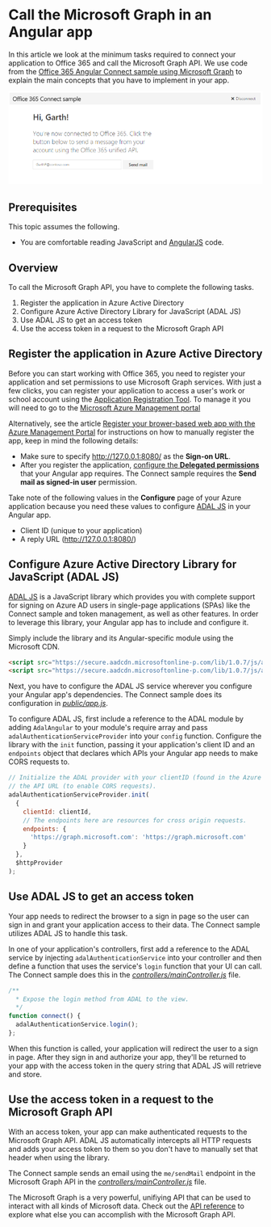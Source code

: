 # Call the Microsoft Graph in an Angular app 

In this article we look at the minimum tasks required to connect your application to Office 365 and call the Microsoft Graph API. We use code from the [Office 365 Angular Connect sample using Microsoft Graph](https://github.com/OfficeDev/O365-Angular-Microsoft-Graph-Connect) to explain the main concepts that you have to implement in your app.

![Office 365 Angular Connect sample screenshot](./images/web-screenshot.png)

## Prerequisites  

This topic assumes the following.

* You are comfortable reading JavaScript and [AngularJS](https://angularjs.org/) code.

## Overview

To call the Microsoft Graph API, you have to complete the following tasks.

1. Register the application in Azure Active Directory
2. Configure Azure Active Directory Library for JavaScript (ADAL JS)
3. Use ADAL JS to get an access token
4. Use the access token in a request to the Microsoft Graph API

<!--<a name="register"></a>-->
## Register the application in Azure Active Directory

Before you can start working with Office 365, you need to register your application and set permissions to use Microsoft Graph services.
With just a few clicks, you can register your application to access a user's work or school account using the [Application Registration Tool](https://dev.office.com/app-registration). To manage it you will need to go to the [Microsoft Azure Management portal](https://manage.windowsazure.com)

Alternatively, see the article [Register your brower-based web app with the Azure Management Portal](https://msdn.microsoft.com/office/office365/HowTo/add-common-consent-manually#bk_RegisterWebApp) for instructions on how to manually register the app, keep in mind the following details:

* Make sure to specify http://127.0.0.1:8080/ as the **Sign-on URL**.
* After you register the application, [configure the **Delegated permissions**](https://github.com/OfficeDev/O365-Angular-Microsoft-Graph-Connect/wiki/Grant-permissions-to-the-Connect-application-in-Azure) that your Angular app requires. The Connect sample requires the **Send mail as signed-in user** permission.

Take note of the following values in the **Configure** page of your Azure application because you need these values to configure [ADAL JS](https://github.com/AzureAD/azure-activedirectory-library-for-js) in your Angular app.

* Client ID (unique to your application)
* A reply URL (http://127.0.0.1:8080/)

<!--<a name="adal"></a>-->
## Configure Azure Active Directory Library for JavaScript (ADAL JS)

[ADAL JS](https://github.com/AzureAD/azure-activedirectory-library-for-js) is a JavaScript library which provides you with complete support for signing on Azure AD users in single-page applications (SPAs) like the Connect sample and token management, as well as other features. In order to leverage this library, your Angular app has to include and configure it.

Simply include the library and its Angular-specific module using the Microsoft CDN.

```html
<script src="https://secure.aadcdn.microsoftonline-p.com/lib/1.0.7/js/adal.min.js"></script>
<script src="https://secure.aadcdn.microsoftonline-p.com/lib/1.0.7/js/adal-angular.min.js"></script>
```

Next, you have to configure the ADAL JS service wherever you configure your Angular app's dependencies. The Connect sample does its configuration in [*public/app.js*](https://github.com/OfficeDev/O365-Angular-Microsoft-Graph-Connect/blob/master/public/scripts/app.js). 

To configure ADAL JS, first include a reference to the ADAL module by adding ```AdalAngular``` to your module's require array and pass ```adalAuthenticationServiceProvider``` into your ```config``` function. Configure the library with the ```init``` function, passing it your application's client ID and an ```endpoints``` object that declares which APIs your Angular app needs to make CORS requests to.

```javascript
// Initialize the ADAL provider with your clientID (found in the Azure Management Portal) and 
// the API URL (to enable CORS requests).
adalAuthenticationServiceProvider.init(
  {
    clientId: clientId,
    // The endpoints here are resources for cross origin requests.
    endpoints: {
      'https://graph.microsoft.com': 'https://graph.microsoft.com'
    }
  },
  $httpProvider
);
```

<!--<a name="accessToken"></a>-->
## Use ADAL JS to get an access token

Your app needs to redirect the browser to a sign in page so the user can sign in and grant your application access to their data. The Connect sample utilizes ADAL JS to handle this task. 

In one of your application's controllers, first add a reference to the ADAL service by injecting ```adalAuthenticationService``` into your controller and then define a function that uses the service's ```login``` function that your UI can call. The Connect sample does this in the [*controllers/mainController.js*](https://github.com/OfficeDev/O365-Angular-Microsoft-Graph-Connect/blob/master/public/controllers/mainController.js) file. 

```javascript
/**
  * Expose the login method from ADAL to the view.
  */
function connect() {
  adalAuthenticationService.login();
};
```

When this function is called, your application will redirect the user to a sign in page. After they sign in and authorize your app, they'll be returned to your app with the access token in the query string that ADAL JS will retrieve and store. 

<!--<a name="request"></a>-->
## Use the access token in a request to the Microsoft Graph API

With an access token, your app can make authenticated requests to the Microsoft Graph API. ADAL JS automatically intercepts all HTTP requests and adds your access token to them so you don't have to manually set that header when using the library. 

The Connect sample sends an email using the ```me/sendMail``` endpoint in the Microsoft Graph API in the [*controllers/mainController.js*](https://github.com/OfficeDev/O365-Angular-Microsoft-Graph-Connect/blob/master/public/controllers/mainController.js) file. 

The Microsoft Graph is a very powerful, unifiying API that can be used to interact with all kinds of Microsoft data. Check out the [API reference](http://www.graph.microsoft.io/docs) to explore what else you can accomplish with the Microsoft Graph API.

<!--## Additional resources

-  [Office 365 Angular Connect sample using Microsoft Graph](https://github.com/OfficeDev/O365-Angular-Microsoft-Graph-Connect)
-  [Office Dev Center](http://dev.office.com) 
-  [Microsoft Graph API reference](http://graph.microsoft.io/docs/)-->
